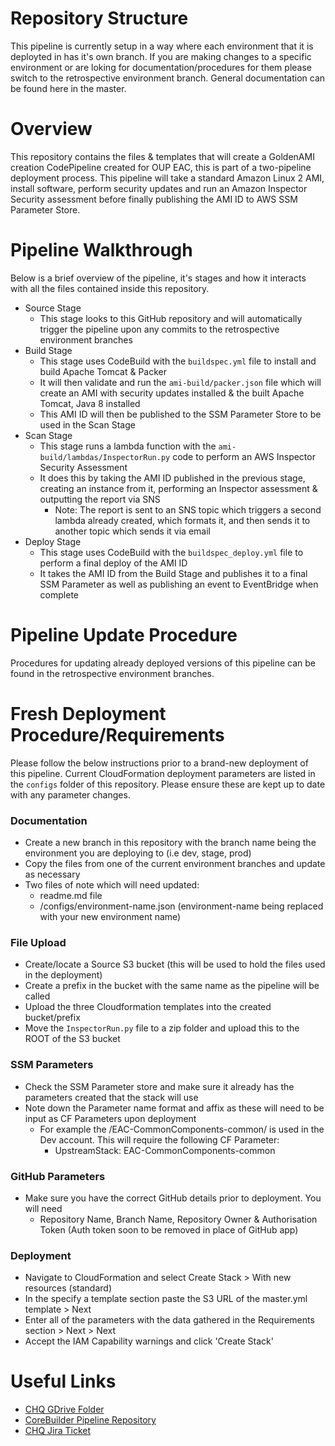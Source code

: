 # Repository Structure
This pipeline is currently setup in a way where each environment that it is deployted in has it's own branch. If you are making changes to a specific environment or are loking for documentation/procedures for them please switch to the retrospective environment branch. General documentation can be found here in the master.

# Overview
This repository contains the files & templates that will create a GoldenAMI creation CodePipeline created for OUP EAC, this is part of a two-pipeline deployment process. This pipeline will take a standard Amazon Linux 2 AMI, install software, perform security updates and run an Amazon Inspector Security assessment before finally publishing the AMI ID to AWS SSM Parameter Store.

# Pipeline Walkthrough
Below is a brief overview of the pipeline, it's stages and how it interacts with all the files contained inside this repository.

- Source Stage
    - This stage looks to this GitHub repository and will automatically trigger the pipeline upon any commits to the retrospective environment branches
- Build Stage
    - This stage uses CodeBuild with the `buildspec.yml` file to install and build Apache Tomcat & Packer
    - It will then validate and run the `ami-build/packer.json` file which will create an AMI with security updates installed & the built Apache Tomcat, Java 8 installed
    - This AMI ID will then be published to the SSM Parameter Store to be used in the Scan Stage
- Scan Stage
    - This stage runs a lambda function with the `ami-build/lambdas/InspectorRun.py` code to perform an AWS Inspector Security Assessment
    - It does this by taking the AMI ID published in the previous stage, creating an instance from it, performing an Inspector assessment & outputting the report via SNS
        - Note: The report is sent to an SNS topic which triggers a second lambda already created, which formats it, and then sends it to another topic which sends it via email
- Deploy Stage
    - This stage uses CodeBuild with the `buildspec_deploy.yml` file to perform a final deploy of the AMI ID
    - It takes the AMI ID from the Build Stage and publishes it to a final SSM Parameter as well as publishing an event to EventBridge when complete


# Pipeline Update Procedure
Procedures for updating already deployed versions of this pipeline can be found in the retrospective environment branches.

# Fresh Deployment Procedure/Requirements
Please follow the below instructions prior to a brand-new deployment of this pipeline. Current CloudFormation deployment parameters are listed in the `configs` folder of this repository. Please ensure these are kept up to date with any parameter changes.

### Documentation
- Create a new branch in this repository with the branch name being the environment you are deploying to (i.e dev, stage, prod)
- Copy the files from one of the current environment branches and update as necessary
- Two files of note which will need updated:
    - readme.md file
    - /configs/environment-name.json (environment-name being replaced with your new environment name)

### File Upload
- Create/locate a Source S3 bucket (this will be used to hold the files used in the deployment)
- Create a prefix in the bucket with the same name as the pipeline will be called
- Upload the three Cloudformation templates into the created bucket/prefix
- Move the `InspectorRun.py` file to a zip folder and upload this to the ROOT of the S3 bucket

### SSM Parameters 
- Check the SSM Parameter store and make sure it already has the parameters created that the stack will use
- Note down the Parameter name format and affix as these will need to be input as CF Parameters upon deployment
    - For example the /EAC-CommonComponents-common/ is used in the Dev account. This will require the following CF Parameter:
        - UpstreamStack: EAC-CommonComponents-common

### GitHub Parameters
- Make sure you have the correct GitHub details prior to deployment. You will need
    - Repository Name, Branch Name, Repository Owner & Authorisation Token (Auth token soon to be removed in place of GitHub app)

### Deployment
- Navigate to CloudFormation and select Create Stack > With new resources (standard)
- In the specify a template section paste the S3 URL of the master.yml template > Next
- Enter all of the parameters with the data gathered in the Requirements section > Next > Next
- Accept the IAM Capability warnings and click 'Create Stack'

# Useful Links
- [CHQ GDrive Folder](https://drive.google.com/drive/folders/1ZFyiNBvl1q3CWFzWcuzOgRQRKIH3K3ue)
- [CoreBuilder Pipeline Repository](https://github.com/OUP/eac-core-pipeline/tree/infra)
- [CHQ Jira Ticket](https://cirrushq.atlassian.net/browse/OUPEAC-5043)